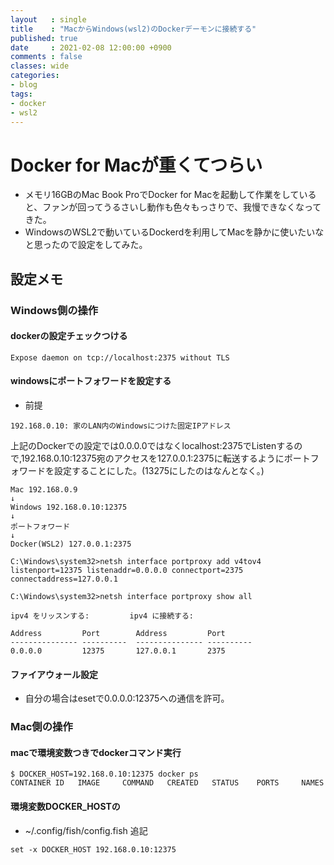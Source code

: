 ```yaml
---
layout   : single
title    : "MacからWindows(wsl2)のDockerデーモンに接続する"
published: true
date     : 2021-02-08 12:00:00 +0900
comments : false
classes: wide
categories:
- blog
tags:
- docker
- wsl2
---
```


# Docker for Macが重くてつらい

* メモリ16GBのMac Book ProでDocker for Macを起動して作業をしていると、ファンが回ってうるさいし動作も色々もっさりで、我慢できなくなってきた。
* WindowsのWSL2で動いているDockerdを利用してMacを静かに使いたいなと思ったので設定をしてみた。

## 設定メモ

### Windows側の操作

####  dockerの設定チェックつける

```
Expose daemon on tcp://localhost:2375 without TLS
```

#### windowsにポートフォワードを設定する


* 前提
```
192.168.0.10: 家のLAN内のWindowsにつけた固定IPアドレス
```

上記のDockerでの設定では0.0.0.0ではなくlocalhost:2375でListenするので,192.168.0.10:12375宛のアクセスを127.0.0.1:2375に転送するようにポートフォワードを設定することにした。(13275にしたのはなんとなく。)

```
Mac 192.168.0.9
↓
Windows 192.168.0.10:12375
↓
ポートフォワード
↓
Docker(WSL2) 127.0.0.1:2375
```

```
C:\Windows\system32>netsh interface portproxy add v4tov4 listenport=12375 listenaddr=0.0.0.0 connectport=2375 connectaddress=127.0.0.1

C:\Windows\system32>netsh interface portproxy show all

ipv4 をリッスンする:         ipv4 に接続する:

Address         Port        Address         Port
--------------- ----------  --------------- ----------
0.0.0.0         12375       127.0.0.1       2375

```

#### ファイアウォール設定

* 自分の場合はesetで0.0.0.0:12375への通信を許可。


### Mac側の操作

#### macで環境変数つきでdockerコマンド実行

```
$ DOCKER_HOST=192.168.0.10:12375 docker ps
CONTAINER ID   IMAGE     COMMAND   CREATED   STATUS    PORTS     NAMES
```



#### 環境変数DOCKER_HOSTの

* ~/.config/fish/config.fish
追記
```
set -x DOCKER_HOST 192.168.0.10:12375
```

